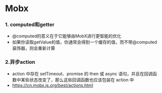 # Mobx
### 1. computed和getter
* @computed的意义在于它能够由MobX进行更智能的优化
* 如果你读取getValue的值，你通常会得到一个缓存的值，而不带@computed装饰器，则会重新计算
### 2.异步action
* action 中存在 setTimeout、promise 的 then 或 async 语句，并且在回调函数中某些状态改变了，那么这些回调函数也应该包装在 action 中
* https://cn.mobx.js.org/best/actions.html